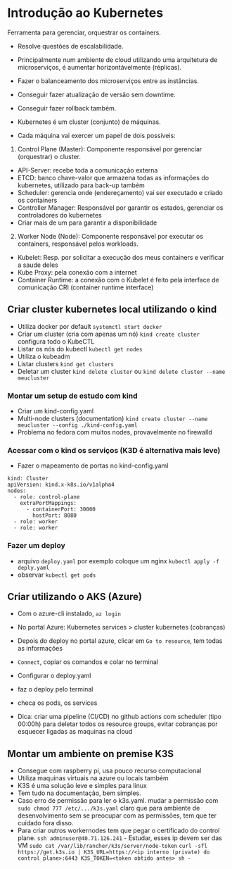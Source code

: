 # Introdução ao Kubernetes

Ferramenta para gerenciar, orquestrar os containers.

- Resolve questões de escalabilidade.
- Principalmente num ambiente de cloud utilizando uma arquitetura de microserviços, é aumentar horizontávelmente (réplicas).
- Fazer o balanceamento dos microserviços entre as instâncias.
- Conseguir fazer atualização de versão sem downtime.
- Conseguir fazer rollback também.
- Kubernetes é um cluster (conjunto) de máquinas.

- Cada máquina vai exercer um papel de dois possíveis:

1. Control Plane (Master): Componente responsável por gerenciar (orquestrar) o cluster.
- API-Server: recebe toda a comunicação externa
- ETCD: banco chave-valor que armazena todas as informações do kubernetes, utilizado para back-up também
- Scheduler: gerencia onde (endereçamento) vai ser executado e criado os containers
- Controller Manager: Responsável por garantir os estados, gerenciar os controladores do kubernetes
- Criar mais de um para garantir a disponibilidade

2. Worker Node (Node): Componente responsável por executar os containers, responsável pelos workloads.
- Kubelet: Resp. por solicitar a execução dos meus containers e verificar a saude deles
- Kube Proxy: pela conexão com a internet
- Container Runtime: a conexão com o Kubelet é feito pela interface de comunicação CRI (container runtime interface)

## Criar cluster kubernetes local utilizando o kind
- Utiliza docker por default
`systemctl start docker`
- Criar um cluster (cria com apenas um nó)
`kind create cluster`
configura todo o KubeCTL
- Listar os nós do kubectl
`kubectl get nodes`
- Utiliza o kubeadm
- Listar clusters
`kind get clusters`
- Deletar um cluster
`kind delete cluster` ou `kind delete cluster --name meucluster`

### Montar um setup de estudo com kind
- Criar um kind-config.yaml
- Multi-node clusters (documentation)
`kind create cluster --name meucluster --config ./kind-config.yaml`
- Problema no fedora com muitos nodes, provavelmente no firewalld

### Acessar com o kind os serviços (K3D é alternativa mais leve)
- Fazer o mapeamento de portas no kind-config.yaml
```
kind: Cluster
apiVersion: kind.x-k8s.io/v1alpha4
nodes:
  - role: control-plane
    extraPortMappings:
      - containerPort: 30000
        hostPort: 8080
  - role: worker
  - role: worker
```

### Fazer um deploy
- arquivo `deploy.yaml` por exemplo coloque um nginx
`kubectl apply -f deply.yaml`
- observar
`kubectl get pods`

## Criar utilizando o AKS (Azure)
- Com o azure-cli instalado, `az login`
- No portal Azure: Kubernetes services > cluster kubernetes (cobranças)
- Depois do deploy no portal azure, clicar em `Go to resource`, tem todas as informações
- `Connect`, copiar os comandos e colar no terminal
- Configurar o deploy.yaml
- faz o deploy pelo terminal
- checa os pods, os services


- Dica: criar uma pipeline (CI/CD) no github actions com scheduler (tipo 00:00h) para deletar todos os resource groups, evitar cobranças por esquecer ligadas as maquinas na cloud

## Montar um ambiente on premise K3S
- Consegue com raspberry pi, usa pouco recurso computacional
- Utiliza maquinas virtuais na azure ou locais também
- K3S é uma solução leve e simples para linux
- Tem tudo na documentação, bem simples.
- Caso erro de permissão para ler o k3s.yaml. mudar a permissão com `sudo chmod 777 /etc/.../k3s.yaml` claro que para ambiente de desenvolvimento sem se preocupar com as permissões, tem que ter cuidado fora disso.
- Para criar outros workernodes tem que pegar o certificado do control plane.
`ssh adminuser@40.71.126.241` - Estudar, esses ip devem ser das VM
`sudo cat /var/lib/rancher/k3s/server/node-token`
`curl -sfl https://get.k3s.io | K3S_URL=https://<ip interno (private) do control plane>:6443 K3S_TOKEN=<token obtido antes> sh -`

